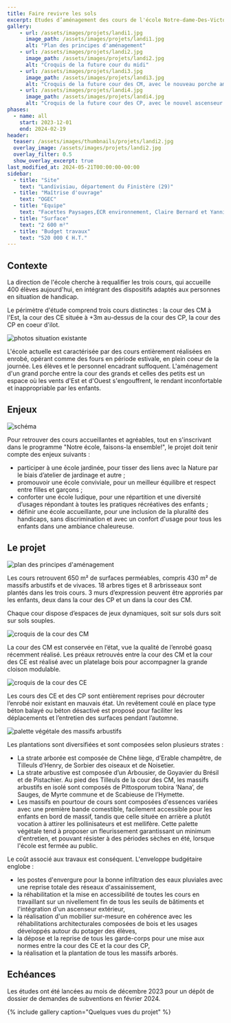 ```yaml
---
title: Faire revivre les sols 
excerpt: Etudes d’aménagement des cours de l'école Notre-dame-Des-Victoires
gallery:
    - url: /assets/images/projets/landi1.jpg
      image_path: /assets/images/projets/landi1.jpg
      alt: "Plan des principes d'aménagement"
    - url: /assets/images/projets/landi2.jpg
      image_path: /assets/images/projets/landi2.jpg
      alt: "Croquis de la future cour du midi"
    - url: /assets/images/projets/landi3.jpg
      image_path: /assets/images/projets/landi3.jpg
      alt: "Croquis de la future cour des CM, avec le nouveau porche aménagé"
    - url: /assets/images/projets/landi4.jpg
      image_path: /assets/images/projets/landi4.jpg
      alt: "Croquis de la future cour des CP, avec le nouvel ascenseur intégré"
phases:
  - name: all
    start: 2023-12-01
    end: 2024-02-19
header:
  teaser: /assets/images/thumbnails/projets/landi2.jpg
  overlay_image: /assets/images/projets/landi2.jpg
  overlay_filter: 0.5
  show_overlay_excerpt: true
last_modified_at: 2024-05-21T00:00:00-00:00
sidebar:
  - title: "Site"
    text: "Landivisiau, département du Finistère (29)"
  - title: "Maîtrise d'ouvrage"
    text: "OGEC"
  - title: "Equipe"
    text: "Facettes Paysages,ECR environnement, Claire Bernard et Yannick Jégado"
  - title: "Surface"
    text: "2 600 m²"
  - title: "Budget travaux"
    text: "520 000 € H.T."
---
```

## Contexte

La direction de l'école cherche à requalifier les trois cours, qui accueille 400 élèves aujourd'hui, en intégrant des dispositifs adaptés aux personnes en situation de handicap.

Le périmètre d'étude comprend trois cours distinctes : la cour des CM à l'Est, la cour des CE située à +3m au-dessus de la cour des CP, la cour des CP en coeur d'ilot.

![photos situation existante](/assets/images/projets/landi6.jpg)

L'école actuelle est caractérisée par des cours entièrement réalisées en enrobé, opérant comme des fours en période estivale, en plein coeur de la journée. Les élèves et le personnel encadrant suffoquent. 
L'aménagement d'un grand porche entre la cour des grands et celles des petits est un espace où les vents d'Est et d'Ouest s'engouffrent, le rendant inconfortable et inappropriable par les enfants.

## Enjeux

![schéma](/assets/images/projets/landi.jpg)

Pour retrouver des cours accueillantes et agréables, tout en s'inscrivant dans le programme "Notre école, faisons-la ensemble!", le projet doit tenir compte des enjeux suivants :
* participer à une école jardinée, pour tisser des liens avec la Nature par le biais d’atelier de jardinage et autre ;
* promouvoir une école conviviale, pour un meilleur équilibre et respect entre filles et garçons ;
* conforter une école ludique, pour une répartition et une diversité d’usages répondant à toutes les pratiques récréatives des enfants ;
* définir une école accueillante, pour une inclusion de la pluralité des handicaps, sans discrimination et avec un confort d'usage pour tous les enfants dans une ambiance chaleureuse.

## Le projet

![plan des principes d'aménagement](/assets/images/projets/landi1.jpg)

Les cours retrouvent 650 m² de surfaces perméables, compris 430 m² de massifs arbustifs et de vivaces. 18 arbres tiges et 8 arbrisseaux sont plantés dans les trois cours.
3 murs d’expression peuvent être approriés par les enfants, deux dans la cour des CP et un dans la cour des CM.

Chaque cour dispose d’espaces de jeux dynamiques, soit sur sols durs soit sur sols souples.

![croquis de la cour des CM](/assets/images/projets/landi3.jpg)

La cour des CM est conservée en l’état, vue la qualité de l’enrobé goasq récemment réalisé. Les préaux retrouvés entre la cour des CM et la cour des CE est réalisé avec un platelage bois pour accompagner la grande cloison modulable.

![croquis de la cour des CE](/assets/images/projets/landi2.jpg)

Les cours des CE et des CP sont entièrement reprises pour décrouter l’enrobé noir existant en mauvais état. Un revêtement coulé en place type béton balayé ou béton désactivé est proposé pour faciliter les déplacements et l’entretien des surfaces pendant l’automne.

![palette végétale des massifs arbustifs](/assets/images/projets/landi5.jpg)

Les plantations sont diversifiées et sont composées selon plusieurs strates : 
* La strate arborée est composée de Chêne liège, d’Erable champêtre, de Tilleuls d’Henry, de Sorbier des oiseaux et de Noisetier.
* La strate arbustive est composée d’un Arbousier, de Goyavier du Brésil et de Pistachier. Au pied des Tilleuls de la cour des CM, les massifs arbustifs en isolé sont composés de Pittosporum tobira ‘Nana’, de Sauges, de Myrte commune et de Scabieuse de l’Hymette.
* Les massifs en pourtour de cours sont composées d'essences variées avec une première bande comestible, facilement accessible pour les enfants en bord de massif, tandis que celle située en arrière a plutôt vocation à attirer les pollinisateurs et est mellifère.
Cette palette végétale tend à proposer un fleurissement garantissant un minimum d'entretien, et pouvant résister à des périodes sèches en été, lorsque l'école est fermée au public.

Le coût associé aux travaux est conséquent. L'enveloppe budgétaire englobe : 
* les postes d'envergure pour la bonne infiltration des eaux pluviales avec une reprise totale des réseaux d'assainissement, 
* la réhabilitation et la mise en accessibilité de toutes les cours en travaillant sur un nivellement fin de tous les seuils de bâtiments et l'intégration d'un ascenseur extérieur,
* la réalisation d'un mobilier sur-mesure en cohérence avec les réhabilitations architecturales composées de bois et les usages développés autour du potager des élèves,
* la dépose et la reprise de tous les garde-corps pour une mise aux normes entre la cour des CE et la cour des CP,
* la réalisation et la plantation de tous les massifs arborés.

## Echéances

Les études ont été lancées au mois de décembre 2023 pour un dépôt de dossier de demandes de subventions en février 2024.

{% include gallery caption="Quelques vues du projet" %}
